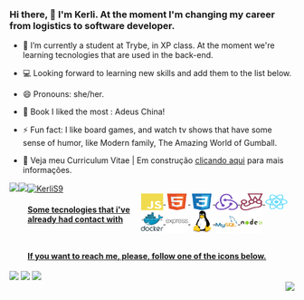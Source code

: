 ### Hi there, 👋 I'm Kerli. At the moment I'm changing my career from logistics to software developer.

- 🔭 I’m currently a student at Trybe, in XP class. At the moment  we're learning tecnologies that are used in the back-end.
- :computer: Looking forward to learning new skills and add them to the list below.
- 😄 Pronouns: she/her.
- :closed_book: Book I liked the most : Adeus China!
- ⚡ Fun fact: I like board games, and watch tv shows that have some sense of humor, like Modern family, The Amazing World of Gumball.

- 📝 Veja meu Curriculum Vitae | Em construção <a href="https://gitconnected.com/kerlis9/resume" target="_blank">clicando aqui</a> para mais informações.


<div style="display: inline_block">
  <a href="https://github.com/KerliS9">
   <img align="left" height="150em" src="https://github-readme-stats.vercel.app/api/top-langs/?username=KerliS9&layout=compact&langs_count=7&theme=ayu-mirage"/> 
   <img align="left" height="150em" src="https://github-readme-stats.vercel.app/api?username=KerliS9&show_icons=true&theme=ayu-mirage&include_all_commits=true&count_private=true"/>
   <img align="center" height="150em" src="https://github-readme-streak-stats.herokuapp.com/?user=KerliS9&theme=ayu-mirage" alt="KerliS9"/>

  </div>
  <div style="display: flex">
    <h4>Some tecnologies that i've already had contact with</h4>
  <div style="display: inline">
    <img align="center" alt="Kerli-Js" height="30" width="40" src="https://raw.githubusercontent.com/devicons/devicon/master/icons/javascript/javascript-plain.svg">
    <img align="center" alt="Kerli-HTML" height="30" width="40" src="https://raw.githubusercontent.com/devicons/devicon/master/icons/html5/html5-original.svg">
    <img align="center" alt="Kerli-CSS" height="30" width="40" src="https://raw.githubusercontent.com/devicons/devicon/master/icons/css3/css3-original.svg">
    <img align="center" alt="Kerli-Redux" height="30" width="40" src="https://raw.githubusercontent.com/devicons/devicon/master/icons/redux/redux-original.svg"/>
    <img align="center" alt="Kerli-Jest" height="30" width="40" src="https://raw.githubusercontent.com/devicons/devicon/master/icons/jest/jest-plain.svg"/>
    <img align="center" alt="Kerli-React" height="30" width="40" src="https://raw.githubusercontent.com/devicons/devicon/master/icons/react/react-original.svg"/>
    <img  align="center" alt="Kerli-Docker" width="40" height="40"
src="https://raw.githubusercontent.com/devicons/devicon/master/icons/docker/docker-original-wordmark.svg"/>
    <img align="center" alt="Kerli-Express" width="40" height="40" color="white"
src="https://raw.githubusercontent.com/devicons/devicon/master/icons/express/express-original-wordmark.svg"/>    
    <img align="center" alt="Kerli-Linux" width="40" height="40"
src="https://raw.githubusercontent.com/devicons/devicon/master/icons/linux/linux-original.svg"/>    
    <img align="center" alt="Kerli-MySql" width="40" height="40"
src="https://raw.githubusercontent.com/devicons/devicon/master/icons/mysql/mysql-original-wordmark.svg"/>    
    <img align="center" alt="Kerli-NodeJS" width="40" height="40"
src="https://raw.githubusercontent.com/devicons/devicon/master/icons/nodejs/nodejs-original-wordmark.svg"/>
  </div>
</div>
  
  ##
 
<div style="display: inline_block">
  <h4>If you want to reach me, please, follow one of the icons below.</h4>
  <a href="https://www.linkedin.com/in/kerlischroeder" target="_blank"><img src="https://img.shields.io/badge/LinkedIn-0077B5?style=for-the-badge&logo=linkedin&logoColor=white" target="_blank"></a>  
  <a href = "mailto:kerlischroeder9@gmail.com"><img src="https://img.shields.io/badge/-Gmail-%23333?style=for-the-badge&logo=gmail&logoColor=white" target="_blank"></a>  
  <a href="https://t.me/Kerli9" target="_blank"><img src="https://img.shields.io/badge/Telegram-2CA5E0?style=for-the-badge&logo=telegram&logoColor=white" target="_blank"></a>
  </div>
  
  <img  align="right" src="https://komarev.com/ghpvc/?username=KerliS9"/>
